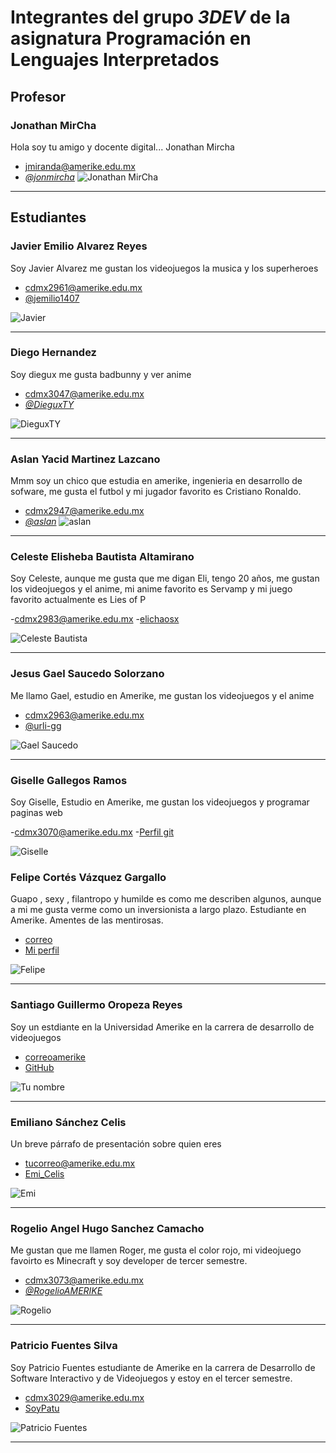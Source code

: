 # Integrantes del grupo _3DEV_ de la asignatura Programación en Lenguajes Interpretados

## Profesor

### Jonathan MirCha

Hola soy tu amigo y docente digital... Jonathan Mircha

- [jmiranda@amerike.edu.mx](jmiranda@amerike.edu.mx)
- [_@jonmircha_](https://github.com/DieguxYT)
  ![Jonathan MirCha](./img/jonmircha.jpg)

---

## Estudiantes

### Javier Emilio Alvarez Reyes 
 
Soy Javier Alvarez me gustan los videojuegos la musica y los superheroes
 
- [cdmx2961@amerike.edu.mx](cdmx2961@amerike.edu.mx) 
- [@jemilio1407](https://github.com/jemilio1407) 
 
![Javier](./img/javieralvarez.jpg)

---

### Diego Hernandez

Soy diegux me gusta badbunny y ver anime

- [cdmx3047@amerike.edu.mx](cdmx3047@amerike.edu.mx)
- [_@DieguxTY_](https://github.com/jonmircha)
 
 ![DieguxTY](./img/diegux.jpg)

---

### Aslan Yacid Martinez Lazcano

Mmm soy un chico que estudia en amerike, ingenieria en desarrollo de sofware, me gusta el futbol y mi jugador favorito es Cristiano Ronaldo.

- [cdmx2947@amerike.edu.mx](cdmx2947@amerike.edu.mx)
- [_@aslan_](https://github.com/StylelessBee61)
  ![aslan](./img/foto.jpg)

---

### Celeste Elisheba Bautista Altamirano

Soy Celeste, aunque me gusta que me digan Eli, tengo 20 años, me gustan los videojuegos y el anime, mi anime favorito es Servamp y mi juego favorito actualmente es Lies of P

-[cdmx2983@amerike.edu.mx](cdmx2983@amerike.edu.mx)
-[elichaosx](https://github.com/elichaosx)

![Celeste Bautista](./img/celestebautista.jpg)

---

### Jesus Gael Saucedo Solorzano
 
Me llamo Gael, estudio en Amerike, me gustan los videojuegos y el anime 
 
- [cdmx2963@amerike.edu.mx](cdmx2963@amerike.edu.mx) 
- [@urli-gg](https://github.com/urli-gg) 
 
![Gael Saucedo](./img/gael-saucedo.jpeg)

---

### Giselle Gallegos Ramos

Soy Giselle, Estudio en Amerike, me gustan los videojuegos y programar paginas web

-[cdmx3070@amerike.edu.mx](cdmx3070@amerike.edu.mx)
-[Perfil git](https://github.com/GiGifgr)

![Giselle](img/yo.png)


### Felipe Cortés Vázquez Gargallo
 
Guapo , sexy , filantropo y humilde es como me describen algunos, aunque a mi me gusta verme como un inversionista a largo plazo. Estudiante en Amerike. Amentes de las mentirosas.
 
- [correo](cdmx2984@amerike.edu.mx) 
- [Mi perfil](https://github.com/Crow1341) 
 
![Felipe](./img/felipe.jpg) 
 
--- 

### Santiago Guillermo Oropeza Reyes 
 
Soy un estdiante en la Universidad Amerike en la carrera de desarrollo de videojuegos
 
- [correoamerike](cdmx2939@amerike.edu.mx) 
- [GitHub](https://github.com/JulioRegalado) 
 
![Tu nombre](./img/yo.jpg)
 
---

###  Emiliano Sánchez Celis 

Un breve párrafo de presentación sobre quien eres
- [tucorreo@amerike.edu.mx](cdmx3107@amerike.edu.mx)
- [Emi_Celis](https://github.com/EmiCelis)

![Emi](./img/emi.jpeg)

---

### Rogelio Angel Hugo Sanchez Camacho

Me gustan que me llamen Roger, me gusta el color rojo, mi videojuego favoirto es Minecraft y soy developer de tercer semestre.

- [cdmx3073@amerike.edu.mx](cdmx3073@amerike.edu.mx)
- [_@RogelioAMERIKE_](https://github.com/RogelioAMERIKE)

![Rogelio](./img/Rogelio.jpg)

---

 ### Patricio Fuentes Silva
 
Soy Patricio Fuentes estudiante de Amerike en la carrera de Desarrollo de Software Interactivo y de Videojuegos y estoy en el tercer semestre.
 
- [cdmx3029@amerike.edu.mx](cdmx3029@amerike.edu.mx) 
- [SoyPatu](https://github.com/SoyPatu) 
 
![Patricio Fuentes](./img/patricio.jpeg) 
 
---
